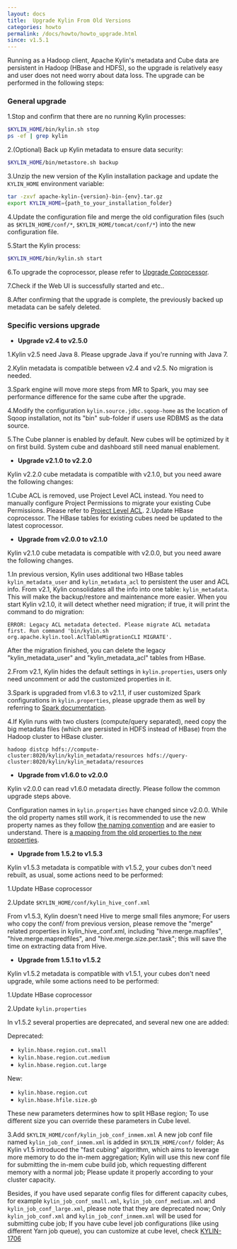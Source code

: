 ```yaml
---
layout: docs
title:  Upgrade Kylin From Old Versions
categories: howto
permalink: /docs/howto/howto_upgrade.html
since: v1.5.1
---
```


Running as a Hadoop client, Apache Kylin's metadata and Cube data are persistent in Hadoop (HBase and HDFS), so the upgrade is relatively easy and user does not need worry about data loss. The upgrade can be performed in the following steps:



### General upgrade

1.Stop and confirm that there are no running Kylin processes:

```sh
$KYLIN_HOME/bin/kylin.sh stop
ps -ef | grep kylin
```

2.(Optional) Back up Kylin metadata to ensure data security:

```sh
$KYLIN_HOME/bin/metastore.sh backup
```

3.Unzip the new version of the Kylin installation package and update the `KYLIN_HOME` environment variable:

```sh
tar -zxvf apache-kylin-{version}-bin-{env}.tar.gz
export KYLIN_HOME={path_to_your_installation_folder}
```

4.Update the configuration file and merge the old configuration files (such as `$KYLIN_HOME/conf/*`, `$KYLIN_HOME/tomcat/conf/*`) into the new configuration file.

5.Start the Kylin process:

```sh
$KYLIN_HOME/bin/kylin.sh start
```

6.To upgrade the coprocessor, please refer to [Upgrade Coprocessor](/cn/docs/howto/howto_upgrade_coprocessor.html).

7.Check if the Web UI is successfully started and etc..

8.After confirming that the upgrade is complete, the previously backed up metadata can be safely deleted.



### Specific versions upgrade

- **Upgrade v2.4 to v2.5.0**

1.Kylin v2.5 need Java 8. Please upgrade Java if you're running with Java 7.

2.Kylin metadata is compatible between v2.4 and v2.5. No migration is needed.

3.Spark engine will move more steps from MR to Spark, you may see performance difference for the same cube after the upgrade.

4.Modify the configuration `kylin.source.jdbc.sqoop-home` as the location of Sqoop installation, not its "bin" sub-folder if users use RDBMS as the data source.

5.The Cube planner is enabled by default. New cubes will be optimized by it on first build. System cube and dashboard still need manual enablement.



- **Upgrade v2.1.0 to v2.2.0**

Kylin v2.2.0 cube metadata is compatible with v2.1.0, but you need aware the following changes:

1.Cube ACL is removed, use Project Level ACL instead. You need to manually configure Project Permissions to migrate your existing Cube Permissions. Please refer to [Project Level ACL](/docs/tutorial/project_level_acl.html).
2.Update HBase coprocessor. The HBase tables for existing cubes need be updated to the latest coprocessor.


- **Upgrade from v2.0.0 to v2.1.0**

Kylin v2.1.0 cube metadata is compatible with v2.0.0, but you need aware the following changes. 

1.In previous version, Kylin uses additional two HBase tables `kylin_metadata_user` and `kylin_metadata_acl` to persistent the user and ACL info. From v2.1, Kylin consolidates all the info into one table: `kylin_metadata`. This will make the backup/restore and maintenance more easier. When you start Kylin v2.1.0, it will detect whether need migration; if true, it will print the command to do migration:

```
ERROR: Legacy ACL metadata detected. Please migrate ACL metadata first. Run command 'bin/kylin.sh org.apache.kylin.tool.AclTableMigrationCLI MIGRATE'.
```

After the migration finished, you can delete the legacy "kylin_metadata_user" and "kylin_metadata_acl" tables from HBase.

2.From v2.1, Kylin hides the default settings in `kylin.properties`, users only need uncomment or add the customized properties in it.

3.Spark is upgraded from v1.6.3 to v2.1.1, if user customized Spark configurations in `kylin.properties`, please upgrade them as well by referring to [Spark documentation](https://spark.apache.org/docs/2.1.0/).

4.If Kylin runs with two clusters (compute/query separated), need copy the big metadata files (which are persisted in HDFS instead of HBase) from the Hadoop cluster to HBase cluster.

```
hadoop distcp hdfs://compute-cluster:8020/kylin/kylin_metadata/resources hdfs://query-cluster:8020/kylin/kylin_metadata/resources
```



- **Upgrade from v1.6.0 to v2.0.0**

Kylin v2.0.0 can read v1.6.0 metadata directly. Please follow the common upgrade steps above.

Configuration names in `kylin.properties` have changed since v2.0.0. While the old property names still work, it is recommended to use the new property names as they follow [the naming convention](/development/coding_naming_convention.html) and are easier to understand. There is [a mapping from the old properties to the new properties](https://github.com/apache/kylin/blob/2.0.x/core-common/src/main/resources/kylin-backward-compatibility.properties).



- **Upgrade from 1.5.2 to v1.5.3**

Kylin v1.5.3 metadata is compatible with v1.5.2, your cubes don't need rebuilt, as usual, some actions need to be performed:

1.Update HBase coprocessor

2.Update `$KYLIN_HOME/conf/kylin_hive_conf.xml`

From v1.5.3, Kylin doesn't need Hive to merge small files anymore; For users who copy the conf/ from previous version, please remove the "merge" related properties in kylin_hive_conf.xml, including "hive.merge.mapfiles", "hive.merge.mapredfiles", and "hive.merge.size.per.task"; this will save the time on extracting data from Hive.



- **Upgrade from 1.5.1 to v1.5.2**

Kylin v1.5.2 metadata is compatible with v1.5.1, your cubes don't need upgrade, while some actions need to be performed:

1.Update HBase coprocessor

2.Update `kylin.properties`

In v1.5.2 several properties are deprecated, and several new one are added:

Deprecated:

* `kylin.hbase.region.cut.small`
* `kylin.hbase.region.cut.medium`
* `kylin.hbase.region.cut.large`

New:

* `kylin.hbase.region.cut`
* `kylin.hbase.hfile.size.gb`

These new parameters determines how to split HBase region; To use different size you can override these parameters in Cube level. 

3.Add `$KYLIN_HOME/conf/kylin_job_conf_inmem.xml`
A new job conf file named `kylin_job_conf_inmem.xml` is added in `$KYLIN_HOME/conf/` folder; As Kylin v1.5 introduced the "fast cubing" algorithm, which aims to leverage more memory to do the in-mem aggregation; Kylin will use this new conf file for submitting the in-mem cube build job, which requesting different memory with a normal job; Please update it properly according to your cluster capacity.

Besides, if you have used separate config files for different capacity cubes, for example `kylin_job_conf_small.xml`, `kylin_job_conf_medium.xml` and `kylin_job_conf_large.xml`, please note that they are deprecated now; Only `kylin_job_conf.xml` and `kylin_job_conf_inmem.xml` will be used for submitting cube job; If you have cube level job configurations (like using different Yarn job queue), you can customize at cube level, check [KYLIN-1706](https://issues.apache.org/jira/browse/KYLIN-1706)

